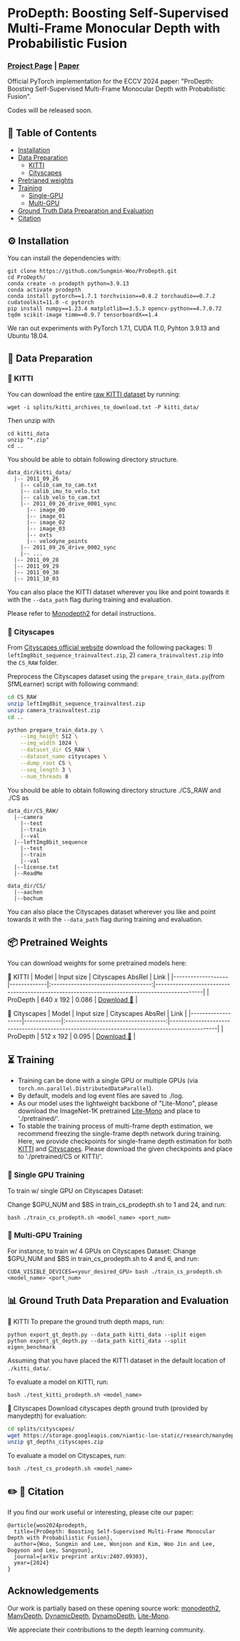 # ProDepth: Boosting Self-Supervised Multi-Frame Monocular Depth with Probabilistic Fusion
### [Project Page](https://sungmin-woo.github.io/prodepth/) | [Paper](https://arxiv.org/pdf/2407.09303)

Official PyTorch implementation for the ECCV 2024 paper: "ProDepth: Boosting Self-Supervised Multi-Frame Monocular Depth with Probabilistic Fusion". 

Codes will be released soon.

## 👀 Table of Contents
- [Installation](#installation)
- [Data Preparation](#data-preparation)
  - [KITTI](#-KITTI)
  - [Cityscapes](#-Cityscapes)
- [Pretrianed weights](#-pretrained-weights)
- [Training](#training)
  - [Single-GPU](#-single-gpu-training)
  - [Multi-GPU](#-multi-gpu-training)
- [Ground Truth Data Preparation and Evaluation](#evaluation)
- [Citation](#citation)

## ⚙️ Installation
You can install the dependencies with:
```
git clone https://github.com/Sungmin-Woo/ProDepth.git
cd ProDepth/
conda create -n prodepth python=3.9.13
conda activate prodepth
conda install pytorch==1.7.1 torchvision==0.8.2 torchaudio==0.7.2 cudatoolkit=11.0 -c pytorch
pip install numpy==1.23.4 matplotlib==3.5.3 opencv-python==4.7.0.72 tqdm scikit-image timm==0.9.7 tensorboardX==1.4
```
We ran out experiments with PyTorch 1.7.1, CUDA 11.0, Pyhton 3.9.13 and Ubuntu 18.04.

## 💾 Data Preparation
### 🔹 KITTI

You can download the entire [raw KITTI dataset](http://www.cvlibs.net/datasets/kitti/raw_data.php) by running:
```shell
wget -i splits/kitti_archives_to_download.txt -P kitti_data/
```

Then unzip with
```shell
cd kitti_data
unzip "*.zip"
cd ..
```

You should be able to obtain following directory structure.
```
data_dir/kitti_data/
  |-- 2011_09_26
    |-- calib_cam_to_cam.txt
    |-- calib_imu_to_velo.txt
    |-- calib_velo_to_cam.txt
    |-- 2011_09_26_drive_0001_sync
      |-- image_00
      |-- image_01
      |-- image_02
      |-- image_03
      |-- oxts
      |-- velodyne_points
    |-- 2011_09_26_drive_0002_sync
    |-- ...
  |-- 2011_09_28
  |-- 2011_09_29
  |-- 2011_09_30
  |-- 2011_10_03
```

You can also place the KITTI dataset wherever you like and point towards it with the `--data_path` flag during training and evaluation.

Please refer to [Monodepth2](https://github.com/nianticlabs/monodepth2) for detail instructions.

### 🔹 Cityscapes

From [Cityscapes official website](https://www.cityscapes-dataset.com/) download the following packages: 1) `leftImg8bit_sequence_trainvaltest.zip`, 2) `camera_trainvaltest.zip` into the `CS_RAW` folder.

Preprocess the Cityscapes dataset using the `prepare_train_data.py`(from SfMLearner) script with following command:
```bash
cd CS_RAW
unzip leftImg8bit_sequence_trainvaltest.zip
unzip camera_trainvaltest.zip
cd ..

python prepare_train_data.py \
    --img_height 512 \
    --img_width 1024 \
    --dataset_dir CS_RAW \
    --dataset_name cityscapes \
    --dump_root CS \
    --seq_length 3 \
    --num_threads 8
```

You should be able to obtain following directory structure ./CS_RAW and ./CS as
```
data_dir/CS_RAW/
  |--camera
    |--test
    |--train
    |--val
  |--leftImg8bit_sequence
    |--test
    |--train
    |--val
  |--license.txt
  |--ReadMe

data_dir/CS/
  |--aachen
  |--bochum
```

You can also place the Cityscapes dataset wherever you like and point towards it with the `--data_path` flag during training and evaluation.

## 📦 Pretrained Weights

You can download weights for some pretrained models here:

🔹 KITTI
| Model      | Input size  | Cityscapes AbsRel | Link                                                               |
|-------------------|-------------|:-----------------------------------:|----------------------------------------------------------------------------------------------|
| ProDepth          | 640 x 192   |      0.086         | [Download 🔗](https://drive.google.com/file/d/1coSWD39felQT_5SMJoJaEshsLZU_drXI/view?usp=drive_link)           |

🔹 Cityscapes
| Model      | Input size  | Cityscapes AbsRel | Link                                                               |
|-------------------|-------------|:-----------------------------------:|----------------------------------------------------------------------------------------------|
| ProDepth          | 512 x 192   |      0.095         | [Download 🔗](https://drive.google.com/file/d/1I7d6wj58yyaT7vOEfF3RIt8jVdkDsmZV/view?usp=drive_link)           |


## ⏳ Training

- Training can be done with a single GPU or multiple GPUs (via `torch.nn.parallel.DistributedDataParallel`).
- By default, models and log event files are saved to ./log.
- As our model uses the lightweight backbone of "Lite-Mono", please download the ImageNet-1K pretrained [Lite-Mono](https://surfdrive.surf.nl/files/index.php/s/oil2ME6ymoLGDlL) and place to './pretrained/'.
- To stable the training process of multi-frame depth estimation, we recommend freezing the single-frame depth network during training. Here, we provide checkpoints for single-frame depth estimation for both [KITTI](https://drive.google.com/file/d/1bg8EG9VsO24xAbpVAWRE_OUdK1hoHAIm/view?usp=drive_link) and [Cityscapes](https://drive.google.com/file/d/1b5SZHCfbT0GH1SVSR1eBnhqcz7AWYn43/view?usp=drive_link). Please download the given checkpoints and place to './pretrained/CS or KITTI/'.
  
### 🔹 Single GPU Training

To train w/ single GPU on Cityscapes Dataset:

Change $GPU_NUM and $BS in train_cs_prodepth.sh to 1 and 24, and run:
```
bash ./train_cs_prodepth.sh <model_name> <port_num>
```

### 🔹 Multi-GPU Training

For instance, to train w/ 4 GPUs on Cityscapes Dataset:
Change $GPU_NUM and $BS in train_cs_prodepth.sh to 4 and 6, and run:
```
CUDA_VISIBLE_DEVICES=<your_desired_GPU> bash ./train_cs_prodepth.sh <model_name> <port_num>
```

## 📊 Ground Truth Data Preparation and Evaluation

🔹 KITTI
To prepare the ground truth depth maps, run:
```shell
python export_gt_depth.py --data_path kitti_data --split eigen
python export_gt_depth.py --data_path kitti_data --split eigen_benchmark
```

Assuming that you have placed the KITTI dataset in the default location of `./kitti_data/`.

To evaluate a model on KITTI, run:
```
bash ./test_kitti_prodepth.sh <model_name>
```


🔹 Cityscapes
Download cityscapes depth ground truth (provided by manydepth) for evaluation:
```bash
cd splits/cityscapes/
wget https://storage.googleapis.com/niantic-lon-static/research/manydepth/gt_depths_cityscapes.zip
unzip gt_depths_cityscapes.zip
```
To evaluate a model on Cityscapes, run:
```
bash ./test_cs_prodepth.sh <model_name>
```

## ✏️ 📄 Citation
If you find our work useful or interesting, please cite our paper:

```
@article{woo2024prodepth,
  title={ProDepth: Boosting Self-Supervised Multi-Frame Monocular Depth with Probabilistic Fusion},
  author={Woo, Sungmin and Lee, Wonjoon and Kim, Woo Jin and Lee, Dogyoon and Lee, Sangyoun},
  journal={arXiv preprint arXiv:2407.09303},
  year={2024}
}
```

## Acknowledgements
Our work is partially based on these opening source work: [monodepth2](https://github.com/nianticlabs/monodepth2), [ManyDepth](https://github.com/nianticlabs/manydepth), [DynamicDepth](https://github.com/AutoAILab/DynamicDepth), [DynamoDepth](https://dynamo-depth.github.io/), [Lite-Mono](https://github.com/noahzn/Lite-Mono).

We appreciate their contributions to the depth learning community.
